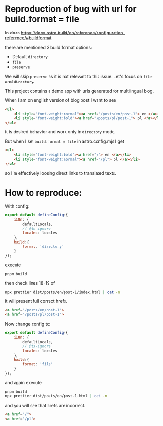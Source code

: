 # Reproduction of bug with url for build.format = file

In docs https://docs.astro.build/en/reference/configuration-reference/#buildformat

there are mentioned 3 build.format options:

- Default `directory`
- `file`
- `preserve`

We will skip `preserve` as it is not relevant to this issue. Let's focus on `file` and `directory`.

This project contains a demo app with urls generated for multilingual blog.

When I am on english version of blog post I want to see

```html
<ul>
    <li style="font-weight:normal"><a href="/posts/en/post-1"> en </a></li>
    <li style="font-weight:bold"><a href="/posts/pl/post-1"> pl </a></li>
</ul>
```

It is desired behavior and work only in `directory` mode.

But when I set `build.format = file` in astro.config.mjs I get

```html
<ul>
    <li style="font-weight:bold"><a href="/"> en </a></li>
    <li style="font-weight:normal"><a href="/pl"> pl </a></li>
</ul>
```

so I'm effectively loosing direct links to translated texts.

# How to reproduce:

With config:

```js
export default defineConfig({
    i18n: {
        defaultLocale,
        // @ts-ignore
        locales: locales
    },
    build:{
        format: 'directory'
    }
});
```

execute

```bash
pnpm build
```

then check lines 18-19 of

```bash
npx prettier dist/posts/en/post-1/index.html | cat -n
```

it will present full correct hrefs.

```html
<a href="/posts/en/post-1">
<a href="/posts/pl/post-1">
```

Now change config to:

```js
export default defineConfig({
    i18n: {
        defaultLocale,
        // @ts-ignore
        locales: locales
    },
    build:{
        format: 'file'
    }
});
```

and again execute

```bash
pnpm build
npx prettier dist/posts/en/post-1.html | cat -n
```

and you will see that hrefs are incorrect.

```html
<a href="/">
<a href="/pl">
```
